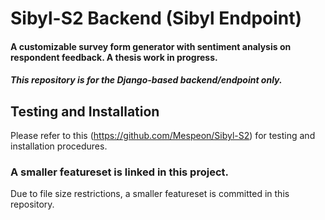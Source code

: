 # Sibyl-S2 Backend (Sibyl Endpoint)
#### A customizable survey form generator with sentiment analysis on respondent feedback. A thesis work in progress.
##### This repository is for the Django-based backend/endpoint only.
## Testing and Installation
Please refer to this (https://github.com/Mespeon/Sibyl-S2) for testing and installation procedures.

### A smaller featureset is linked in this project.
Due to file size restrictions, a smaller featureset is committed in this repository.
